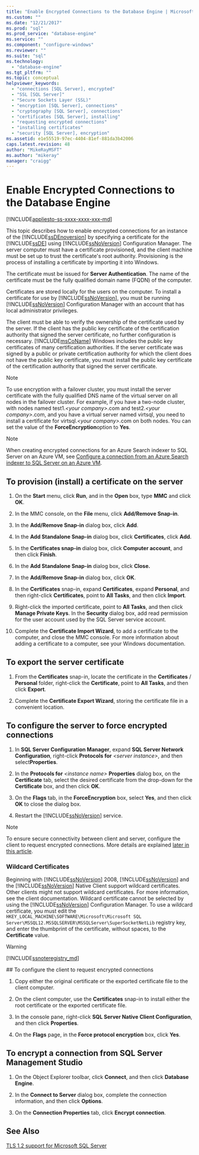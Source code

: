 ```yaml
---
title: "Enable Encrypted Connections to the Database Engine | Microsoft Docs"
ms.custom: ""
ms.date: "12/21/2017"
ms.prod: "sql"
ms.prod_service: "database-engine"
ms.service: ""
ms.component: "configure-windows"
ms.reviewer: ""
ms.suite: "sql"
ms.technology: 
  - "database-engine"
ms.tgt_pltfrm: ""
ms.topic: conceptual
helpviewer_keywords: 
  - "connections [SQL Server], encrypted"
  - "SSL [SQL Server]"
  - "Secure Sockets Layer (SSL)"
  - "encryption [SQL Server], connections"
  - "cryptography [SQL Server], connections"
  - "certificates [SQL Server], installing"
  - "requesting encrypted connections"
  - "installing certificates"
  - "security [SQL Server], encryption"
ms.assetid: e1e55519-97ec-4404-81ef-881da3b42006
caps.latest.revision: 48
author: "MikeRayMSFT"
ms.author: "mikeray"
manager: "craigg"
---
```

# Enable Encrypted Connections to the Database Engine
[!INCLUDE[appliesto-ss-xxxx-xxxx-xxx-md](../../includes/appliesto-ss-xxxx-xxxx-xxx-md.md)]

  This topic describes how to enable encrypted connections for an instance of the [!INCLUDE[ssDEnoversion](../../includes/ssdenoversion-md.md)] by specifying a certificate for the [!INCLUDE[ssDE](../../includes/ssde-md.md)] using [!INCLUDE[ssNoVersion](../../includes/ssnoversion-md.md)] Configuration Manager. The server computer must have a certificate provisioned, and the client machine must be set up to trust the certificate's root authority. Provisioning is the process of installing a certificate by importing it into Windows.  
  
 The certificate must be issued for **Server Authentication**. The name of the certificate must be the fully qualified domain name (FQDN) of the computer.  
  
 Certificates are stored locally for the users on the computer. To install a certificate for use by [!INCLUDE[ssNoVersion](../../includes/ssnoversion-md.md)], you must be running [!INCLUDE[ssNoVersion](../../includes/ssnoversion-md.md)] Configuration Manager with an account that has local administrator privileges.
 
  
 The client must be able to verify the ownership of the certificate used by the server. If the client has the public key certificate of the certification authority that signed the server certificate, no further configuration is necessary. [!INCLUDE[msCoName](../../includes/msconame-md.md)] Windows includes the public key certificates of many certification authorities. If the server certificate was signed by a public or private certification authority for which the client does not have the public key certificate, you must install the public key certificate of the certification authority that signed the server certificate.  
  
> [!NOTE]  
>  To use encryption with a failover cluster, you must install the server certificate with the fully qualified DNS name of the virtual server on all nodes in the failover cluster. For example, if you have a two-node cluster, with nodes named test1.*\<your company>*.com and test2.*\<your company>*.com, and you have a virtual server named virtsql, you need to install a certificate for virtsql.*\<your company>*.com on both nodes. You can set the value of the **ForceEncryption**option to **Yes**.  

> [!NOTE]
> When creating encrypted connections for an Azure Search indexer to SQL Server on an Azure VM, see [Configure a connection from an Azure Search indexer to SQL Server on an Azure VM](https://azure.microsoft.com/documentation/articles/search-howto-connecting-azure-sql-iaas-to-azure-search-using-indexers/). 
  
 
##  <a name="Provision"></a> To provision (install) a certificate on the server  
  
1.  On the **Start** menu, click **Run**, and in the **Open** box, type **MMC** and click **OK**.  
  
2.  In the MMC console, on the **File** menu, click **Add/Remove Snap-in**.  
  
3.  In the **Add/Remove Snap-in** dialog box, click **Add**.  
  
4.  In the **Add Standalone Snap-in** dialog box, click **Certificates**, click **Add**.  
  
5.  In the **Certificates snap-in** dialog box, click **Computer account**, and then click **Finish**.  
  
6.  In the **Add Standalone Snap-in** dialog box, click **Close.**  
  
7.  In the **Add/Remove Snap-in** dialog box, click **OK**.  
  
8.  In the **Certificates** snap-in, expand **Certificates**, expand **Personal**, and then right-click **Certificates**, point to **All Tasks**, and then click **Import**.  

9. Right-click the imported certificate, point to **All Tasks**, and then click **Manage Private Keys**. In the **Security** dialog box, add read permission for the user account used by the SQL Server service account.  
  
10. Complete the **Certificate Import Wizard**, to add a certificate to the computer, and close the MMC console. For more information about adding a certificate to a computer, see your Windows documentation.  
  
##  <a name="Export"></a> To export the server certificate  
  
1.  From the **Certificates** snap-in, locate the certificate in the **Certificates** / **Personal** folder, right-click the **Certificate**, point to **All Tasks**, and then click **Export**.  
  
2.  Complete the **Certificate Export Wizard**, storing the certificate file in a convenient location.  
  
##  <a name="ConfigureServerConnections"></a> To configure the server to force encrypted connections  
  
1.  In **SQL Server Configuration Manager**, expand **SQL Server Network Configuration**, right-click **Protocols for** *\<server instance>*, and then select**Properties**.  
  
2.  In the **Protocols for** *\<instance name>* **Properties** dialog box, on the **Certificate** tab, select the desired certificate from the drop-down for the **Certificate** box, and then click **OK**.  
  
3.  On the **Flags** tab, in the **ForceEncryption** box, select **Yes**, and then click **OK** to close the dialog box.  
  
4.  Restart the [!INCLUDE[ssNoVersion](../../includes/ssnoversion-md.md)] service.  


> [!NOTE]
> To ensure secure connectivity between client and server, configure the client to request encrypted connections. More details are explained [later in this article](#client-request-encrypt-connect-23h).



### Wildcard Certificates  
Beginning with [!INCLUDE[ssNoVersion](../../includes/ssnoversion-md.md)] 2008, [!INCLUDE[ssNoVersion](../../includes/ssnoversion-md.md)] and the [!INCLUDE[ssNoVersion](../../includes/ssnoversion-md.md)] Native Client support wildcard certificates. Other clients might not support wildcard certificates. For more information, see the client documentation. Wildcard certificate cannot be selected by using the [!INCLUDE[ssNoVersion](../../includes/ssnoversion-md.md)] Configuration Manager. To use a wildcard certificate, you must edit the `HKEY_LOCAL_MACHINE\SOFTWARE\Microsoft\Microsoft SQL Server\MSSQL12.MSSQLSERVER\MSSQLServer\SuperSocketNetLib` registry key, and enter the thumbprint of the certificate, without spaces, to the **Certificate** value.  
> [!WARNING]  
> [!INCLUDE[ssnoteregistry_md](../../includes/ssnoteregistry_md.md)]  

<a name="client-request-encrypt-connect-23h"/>
##  <a name="ConfigureClientConnections"></a> To configure the client to request encrypted connections  
  
1.  Copy either the original certificate or the exported certificate file to the client computer.  
  
2.  On the client computer, use the **Certificates** snap-in to install either the root certificate or the exported certificate file.  
  
3.  In the console pane, right-click **SQL Server Native Client Configuration**, and then click **Properties**.  
  
4.  On the **Flags** page, in the **Force protocol encryption** box, click **Yes**.  
  
##  <a name="EncryptConnection"></a> To encrypt a connection from SQL Server Management Studio  
  
1.  On the Object Explorer toolbar, click **Connect**, and then click **Database Engine**.  
  
2.  In the **Connect to Server** dialog box, complete the connection information, and then click **Options**.  
  
3.  On the **Connection Properties** tab, click **Encrypt connection**.  
  
## See Also

[TLS 1.2 support for Microsoft SQL Server](https://support.microsoft.com/kb/3135244)  

